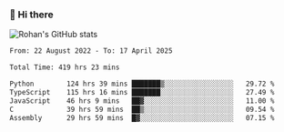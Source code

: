 ### 👋 Hi there 

<!--
**rohznmdev/rohznmdev** is a ✨ _special_ ✨ repository because its `README.md` (this file) appears on your GitHub profile.

Here are some ideas to get you started:

- 🔭 I’m currently working on ...
- 🌱 I’m currently learning Ruby and Ruby on Rails
- 👯 I’m looking to collaborate on ...
- 🤔 I’m looking for help with ...
- 💬 Ask me about ...
- 📫 How to reach me: ...
- 😄 Pronouns: ...
- ⚡ Fun fact: ...
-->
![Rohan's GitHub stats](https://github-readme-stats.vercel.app/api?username=rohznmdev&theme=dark&show_icons=true)

<!--START_SECTION:waka-->

```txt
From: 22 August 2022 - To: 17 April 2025

Total Time: 419 hrs 23 mins

Python        124 hrs 39 mins ███████▒░░░░░░░░░░░░░░░░░   29.72 %
TypeScript    115 hrs 16 mins ███████░░░░░░░░░░░░░░░░░░   27.49 %
JavaScript    46 hrs 9 mins   ██▓░░░░░░░░░░░░░░░░░░░░░░   11.00 %
C             39 hrs 59 mins  ██▒░░░░░░░░░░░░░░░░░░░░░░   09.54 %
Assembly      29 hrs 59 mins  █▓░░░░░░░░░░░░░░░░░░░░░░░   07.15 %
```

<!--END_SECTION:waka-->

